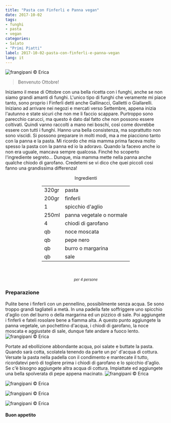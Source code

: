```yaml
---
title: "Pasta con Finferli e Panna vegan"
date: 2017-10-02
tags:
- funghi
- pasta 
- vegan
categories:
- Salato
- "Primi Piatti"
label: 2017-10-02-pasta-con-finferli-e-panna-vegan
lang: it
---
```

![](header.jpg "frangipani © Erica")

> Benvenuto Ottobre!

Iniziamo il mese di Ottobre con una bella ricetta con i funghi, anche se non siamo grandi amanti di funghi. L'unico tipo di funghi che veramente mi piace tanto, sono proprio i Finferli detti anche Gallinacci, Galletti o Giallarelli. Iniziano ad arrivare nei negozi e mercati verso Settembre, appena inizia l'autunno e state sicuri che non me li faccio scappare. Purtroppo sono parecchio carucci, ma questo è dato dal fatto che non possono essere coltivati. Quindi vanno raccolti a mano nei boschi, così come dovrebbe essere con tutti i funghi. Hanno una bella consistenza, ma soprattutto non sono viscidi. Si possono preparare in molti modi, ma a me piacciono tanto con la panna e la pasta. Mi ricordo che mia mamma prima faceva molto spesso la pasta con la panna ed io la adoravo. Quando la facevo anche io non era uguale, mancava sempre qualcosa. Finché ho scoperto l'ingrediente segreto... Dunque, mia mamma mette nella panna anche qualche chiodo di garofano. Credetemi se vi dico che quei piccoli cosi fanno una grandissima differenza!

<div id="wrapper" style="text-align: center">
  <div id="yourdiv" style="display: inline-block;">
    <div class="ingredients">
      <div class="ingredients-title">Ingredienti</div>
      <table>
        <tbody>
          <tr>
            <td>320gr</td>
            <td>pasta</td>
          </tr>
          <tr>
            <td>200gr</td>
            <td>finferli</td>
          </tr>
          <tr>
            <td>1</td>
            <td>spicchio d'aglio</td>
          </tr>
          <tr>
            <td>250ml</td>
            <td>panna vegetale o normale</td>
          </tr>
          <tr>
             <td>4</td>
            <td>chiodi di garofano</td>
          </tr>
          <tr>
            <td>qb</td>
            <td>noce moscata</td>
          </tr>
          <tr>
            <td>qb</td>
            <td>pepe nero</td>
          </tr>
          <tr> 
            <td>qb</td>
            <td>burro o margarina</td>
          </tr>
          <tr>
            <td>qb</td>
            <td>sale</td>
          </tr>
        </tbody>
      </table>
      <br></br>
      <i class="pull-right" style="font-size: 80%;">per 4 persone</i>
    </div>
  </div>
</div>


<h3>
  <font color="grey">
    <i class="fa-solid fa-gears"></i>
  </font> Preparazione
</h3>

Pulite bene i finferli con un pennellino, possibilmente senza acqua. Se sono troppo grandi tagliateli a metà. In una padella fate soffriggere uno spicchio d'aglio con del burro o della margarina ed un pizzico di sale. Poi aggiungete i finferli e fateli rosolare bene a fiamma alta. A questo punto aggiungete la panna vegetale, un pochettino d'acqua, i chiodi di garofano, la noce moscata e aggiustate di sale, dunque fate andare a fuoco lento.
![](padella.jpg "frangipani © Erica")

Portate ad ebollizione abbondante acqua, poi salate e buttate la pasta. Quando sarà cotta, scolatela tenendo da parte un po' d'acqua di cottura. Versate la pasta nella padella con il condimento e mantecate il tutto, ricordatevi però di togliere prima i chiodi di garofano e lo spicchio d'aglio. Se c'è bisogno aggiungete altra acqua di cottura. Impiattate ed aggiungete una bella spolverata di pepe appena macinato.
![](risultato1.jpg "frangipani © Erica")

![](risultato2.jpg "frangipani © Erica")

![](risultato3.jpg "frangipani © Erica")

![](risultato4.jpg "frangipani © Erica")

<h4>Buon appetito
  <font color="red">
    <i class="fa-regular fa-face-smile"></i>
  </font>
</h4>
